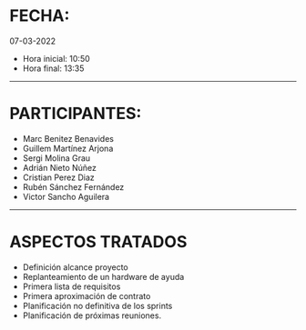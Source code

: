 # FECHA:
07-03-2022
- Hora inicial: 10:50
- Hora final: 13:35
-----
# PARTICIPANTES:
- Marc Benitez Benavides
- Guillem Martínez Arjona
- Sergi Molina Grau
- Adrián Nieto Núñez
- Cristian Perez Diaz
- Rubén Sánchez Fernández
- Victor Sancho Aguilera

-----
# ASPECTOS TRATADOS
- Definición alcance proyecto
- Replanteamiento de un hardware de ayuda
- Primera lista de requisitos
- Primera aproximación de contrato
- Planificación no definitiva de los sprints
- Planificación de próximas reuniones.